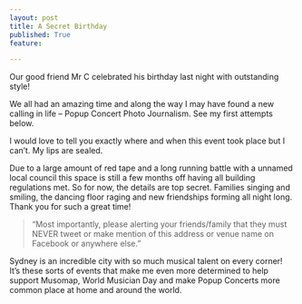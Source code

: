 ```yaml
---
layout: post
title: A Secret Birthday
published: True
feature: 

---
```


Our good friend Mr C celebrated his birthday last night with outstanding style!

We all had an amazing time and along the way I may have found a new calling in life – Popup Concert Photo Journalism. See my first attempts below.

I would love to tell you exactly where and when this event took place but I can’t. My lips are sealed.

Due to a large amount of red tape and a long running battle with a unnamed local council this space is still a few months off having all building regulations met. So for now, the details are top secret. Families singing and smiling, the dancing floor raging and new friendships forming all night long. Thank you for such a great time!

> “Most importantly, please alerting your friends/family that they must NEVER tweet or make mention of this address or venue name on Facebook or anywhere else.”

Sydney is an incredible city with so much musical talent on every corner! It’s these sorts of events that make me even more determined to help support Musomap, World Musician Day and make Popup Concerts more common place at home and around the world.